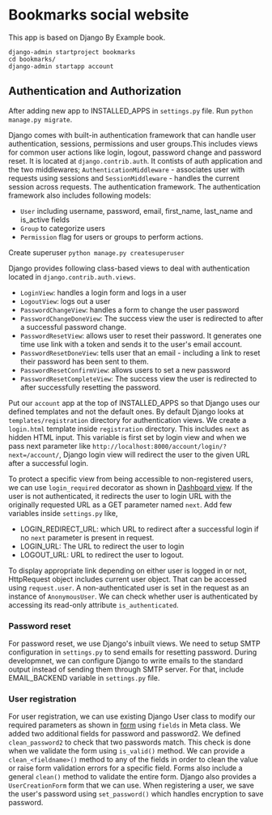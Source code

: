 # Bookmarks social website

This app is based on Django By Example book.

```shell
django-admin startproject bookmarks
cd bookmarks/
django-admin startapp account
```

## Authentication and Authorization

After adding new app to INSTALLED_APPS in `settings.py` file. Run `python manage.py migrate`.

Django comes with built-in authentication framework that can handle user authentication, sessions, permissions and user groups.This includes views for common user actions like login, logout, password change and password reset. It is located at `django.contrib.auth`. It contists of auth application and the two middlewares; `AuthenticationMiddleware` - associates user with requests using sessions and `SessionMiddleware` - handles the current session across requests. The authentication framework. The authentication framework also includes following models:

- `User` including username, password, email, first_name, last_name and is_active fields
- `Group` to categorize users
- `Permission` flag for users or groups to perform actions.

Create superuser `python manage.py createsuperuser`

Django provides following class-based views to deal with authentication located in `django.contrib.auth.views`.

- `LoginView`: handles a login form and logs in a user
- `LogoutView`: logs out a user
- `PasswordChangeView`: handles a form to change the user password
- `PasswordChangeDoneView`: The success view the user is redirected to after a successful password change.
- `PasswordResetView`: allows user to reset their password. It generates one time use link with a token and sends it to the user's email account.
- `PasswordResetDoneView`: tells user that an email - including a link to reset their password has been sent to them.
- `PasswordResetConfirmView`: allows users to set a new password
- `PasswordResetCompleteView`: The success view the user is redirected to after successfully resetting the password.

Put our `account` app at the top of INSTALLED_APPS so that Django uses our defined templates and not the default ones. By default Django looks at `templates/registration` directory for authentication views.
We create a `login.html` template inside `registration` directory. This includes `next` as hidden HTML input. This variable is first set by login view and when we pass next parameter like `http://localhost:8000/account/login/?next=/account/`, Django login view will redirect the user to the given URL after a successful login.

To protect a specific view from being accessible to non-registered users, we can use `login_required` decorator as shown in [Dashboard view](bookmarks/account/../../account/views.py). If the user is not authenticated, it redirects the user to login URL with the originally requested URL as a GET parameter named `next`. Add few variables inside `settings.py` like,

- LOGIN_REDIRECT_URL: which URL to redirect after a successful login if no `next` parameter is present in request.
- LOGIN_URL: The URL to redirect the user to login
- LOGOUT_URL: URL to redirect the user to logout.

To display appropriate link depending on either user is logged in or not, HttpRequest object includes current user object. That can be accessed using `request.user`. A non-authenticated user is set in the request as an instance of `AnonymousUser`. We can check whether user is authenticated by accessing its read-only attribute `is_authenticated`.

### Password reset

For password reset, we use Django's inbuilt views. We need to setup SMTP configuration in `settings.py` to send emails for resetting password. During developmnet, we can configure Django to write emails to the standard output instead of sending them through SMTP server. For that, include EMAIL_BACKEND variable in `settings.py` file.

### User registration

For user registration, we can use existing Django User class to modify our required parameters as shown in [form](bookmarks/account/forms.py) using `fields` in Meta class. We added two additional fields for password and password2. We defined `clean_password2` to check that two passwords match. This check is done when we validate the form using `is_valid()` method. We can provide a `clean_<fieldname>()` method to any of the fields in order to clean the value or raise form validation errors for a specific field. Forms also include a general `clean()` method to validate the entire form. Django also provides a `UserCreationForm` form that we can use. When registering a user, we save the user's password using `set_password()` which handles encryption to save password.
